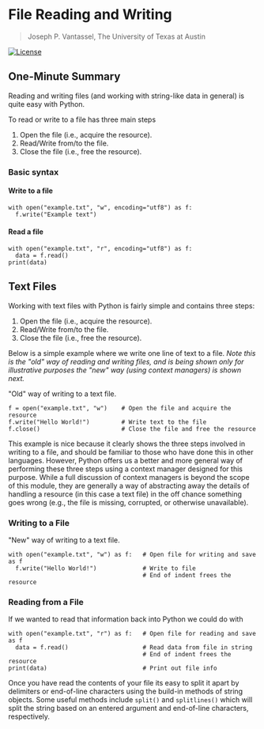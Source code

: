 # File Reading and Writing

> Joseph P. Vantassel, The University of Texas at Austin

[![License](https://img.shields.io/badge/license-CC--By--SA--4.0-brightgreen.svg)](https://github.com/jpvantassel/python3-course/blob/master/LICENSE.md)

## One-Minute Summary

Reading and writing files (and working with string-like data in general)
is quite easy with Python.

To read or write to a file has three main steps

  1. Open the file (i.e., acquire the resource).
  2. Read/Write from/to the file.
  3. Close the file (i.e., free the resource).

### Basic syntax

#### Write to a file

```python3
with open("example.txt", "w", encoding="utf8") as f:
  f.write("Example text")
```

#### Read a file

```python3
with open("example.txt", "r", encoding="utf8") as f:
  data = f.read()
print(data)
```

## Text Files

Working with text files with Python is fairly simple and contains three steps:

1. Open the file (i.e., acquire the resource).
2. Read/Write from/to the file.
3. Close the file (i.e., free the resource).

Below is a simple example where we write one line of text to a file. _Note this
is the "old" way of reading and writing files, and is being shown only for
illustrative purposes the "new" way (using context managers) is shown next._

"Old" way of writing to a text file.

```python3
f = open("example.txt", "w")    # Open the file and acquire the resource
f.write("Hello World!")         # Write text to the file
f.close()                       # Close the file and free the resource
```

This example is nice because it clearly shows the three steps involved in
writing to a file, and should be familiar to those who have done this in other
languages. However, Python offers us a better and more general way of performing
these three steps using a context manager designed for this purpose. While a
full discussion of context managers is beyond the scope of this module, they are
generally a way of abstracting away the details of handling a resource (in this
case a text file) in the off chance something goes wrong (e.g., the file is
missing, corrupted, or otherwise unavailable).

### Writing to a File

"New" way of writing to a text file.

```python3
with open("example.txt", "w") as f:   # Open file for writing and save as f
  f.write("Hello World!")             # Write to file
                                      # End of indent frees the resource
```

### Reading from a File

If we wanted to read that information back into Python we could do with

```python3
with open("example.txt", "r") as f:   # Open file for reading and save as f
  data = f.read()                     # Read data from file in string
                                      # End of indent frees the resource
print(data)                           # Print out file info
```

Once you have read the contents of your file its easy to split it apart by
delimiters or end-of-line characters using the build-in methods of string
objects. Some useful methods include `split()` and `splitlines()` which will
split the string based on an entered argument and end-of-line characters,
respectively.
